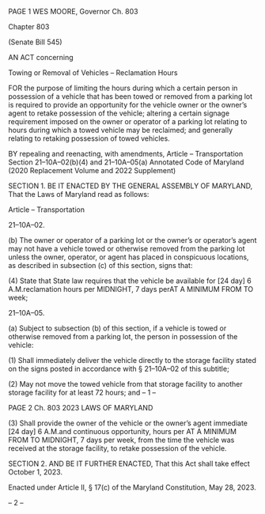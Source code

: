 PAGE 1
WES MOORE, Governor Ch. 803

Chapter 803

(Senate Bill 545)

AN ACT concerning

Towing or Removal of Vehicles – Reclamation Hours

FOR the purpose of limiting the hours during which a certain person in possession of a
vehicle that has been towed or removed from a parking lot is required to provide an
opportunity for the vehicle owner or the owner’s agent to retake possession of the
vehicle; altering a certain signage requirement imposed on the owner or operator of
a parking lot relating to hours during which a towed vehicle may be reclaimed; and
generally relating to retaking possession of towed vehicles.

BY repealing and reenacting, with amendments,
Article – Transportation
Section 21–10A–02(b)(4) and 21–10A–05(a)
Annotated Code of Maryland
(2020 Replacement Volume and 2022 Supplement)

SECTION 1. BE IT ENACTED BY THE GENERAL ASSEMBLY OF MARYLAND,
That the Laws of Maryland read as follows:

Article – Transportation

21–10A–02.

(b) The owner or operator of a parking lot or the owner’s or operator’s agent may
not have a vehicle towed or otherwise removed from the parking lot unless the owner,
operator, or agent has placed in conspicuous locations, as described in subsection (c) of this
section, signs that:

(4) State that State law requires that the vehicle be available for
[24 day] 6 A.M.reclamation hours per MIDNIGHT, 7 days perAT A MINIMUM FROM TO
week;

21–10A–05.

(a) Subject to subsection (b) of this section, if a vehicle is towed or otherwise
removed from a parking lot, the person in possession of the vehicle:

(1) Shall immediately deliver the vehicle directly to the storage facility
stated on the signs posted in accordance with § 21–10A–02 of this subtitle;

(2) May not move the towed vehicle from that storage facility to another
storage facility for at least 72 hours; and
– 1 –

PAGE 2
Ch. 803 2023 LAWS OF MARYLAND

(3) Shall provide the owner of the vehicle or the owner’s agent immediate
[24 day] 6 A.M.and continuous opportunity, hours per AT A MINIMUM FROM TO
MIDNIGHT, 7 days per week, from the time the vehicle was received at the storage facility,
to retake possession of the vehicle.

SECTION 2. AND BE IT FURTHER ENACTED, That this Act shall take effect
October 1, 2023.

Enacted under Article II, § 17(c) of the Maryland Constitution, May 28, 2023.

– 2 –
